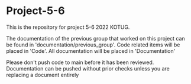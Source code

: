 # Project-5-6
This is the repository for project 5-6 2022 KOTUG.

The documentation of the previous group that worked on this project can be found in 'documentation/previous_group'.
Code related items will be placed in 'Code'.
All documentation will be placed in 'Documentation'

Please don't push code to main before it has been reviewed.
Documentation can be pushed without prior checks unless you are replacing a document entirely
